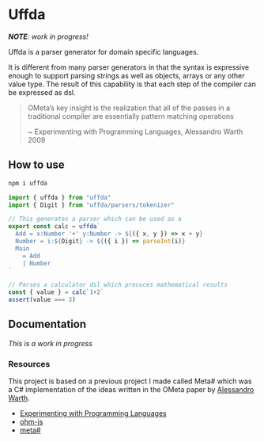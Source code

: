 # Uffda

_**NOTE**: work in progress!_

Uffda is a parser generator for domain specific languages.

It is different from many parser generators in that the syntax is expressive enough to support
parsing strings as well as objects, arrays or any other value type. The result of this capability
is that each step of the compiler can be expressed as dsl.

> OMeta’s key insight is the realization that all of the passes in a traditional compiler are essentially pattern matching operations
> 
> ~ Experimenting with Programming Languages, Alessandro Warth 2009

## How to use
```sh
npm i uffda
```

```ts
import { uffda } from "uffda"
import { Digit } from "uffda/parsers/tokenizer"

// This generates a parser which can be used as a 
export const calc = uffda`
  Add = x:Number '+' y:Number -> ${({ x, y }) => x + y}
  Number = i:${Digit} -> ${({ i }) => parseInt(i)}
  Main
    = Add
    | Number
`

// Parses a calculator dsl which procuces mathematical results
const { value } = calc`1+2`
assert(value === 3)

```

## Documentation

_This is a work in progress_

### Resources
This project is based on a previous project I made called Meta# which was a C# implementation of
the ideas written in the OMeta paper by [Alessandro Warth](http://www.tinlizzie.org/~awarth/).

* [Experimenting with Programming Languages](http://www.vpri.org/pdf/tr2008003_experimenting.pdf)
* [ohm-js](https://ohmlang.github.io/)
* [meta#](https://archive.codeplex.com/?p=metasharp)
